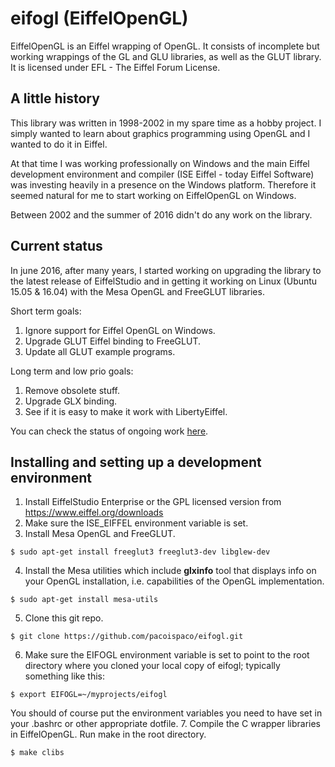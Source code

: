 eifogl (EiffelOpenGL)
=====================

EiffelOpenGL is an Eiffel wrapping of OpenGL. It consists of incomplete but working wrappings of the GL and GLU libraries, as well as the GLUT library. It is licensed under EFL - The Eiffel Forum License.

A little history
----------------

This library was written in 1998-2002 in my spare time as a hobby project. I simply wanted to learn about graphics programming using OpenGL and I wanted to do it in Eiffel.

At that time I was working professionally on Windows and the main Eiffel development environment and compiler (ISE Eiffel - today Eiffel Software) was investing heavily in a presence on the Windows platform. Therefore it seemed natural for me to start working on EiffelOpenGL on Windows.

Between 2002 and the summer of 2016 didn't do any work on the library.

Current status
--------------

In june 2016, after many years, I started working on upgrading the library to the latest release of EiffelStudio and in getting it working on Linux (Ubuntu 15.05 & 16.04) with the Mesa OpenGL and FreeGLUT libraries.

Short term goals:

 1. Ignore support for Eiffel OpenGL on Windows.
 2. Upgrade GLUT Eiffel binding to FreeGLUT.
 3. Update all GLUT example programs.

Long term and low prio goals:

 1. Remove obsolete stuff.
 2. Upgrade GLX binding.
 3. See if it is easy to make it work with LibertyEiffel.

You can check the status of ongoing work [here](https://github.com/pacoispaco/eifogl/blob/master/UPGRADE_NOTES_FREEGLUT.md).

Installing and setting up a development environment
---------------------------------------------------

 1. Install EiffelStudio Enterprise or the GPL licensed version from https://www.eiffel.org/downloads
 2. Make sure the ISE_EIFFEL environment variable is set.
 3. Install Mesa OpenGL and FreeGLUT.
```
$ sudo apt-get install freeglut3 freeglut3-dev libglew-dev
```
 4. Install the Mesa utilities which include **glxinfo** tool that displays info on your OpenGL installation, i.e. capabilities of the OpenGL implementation.
```
$ sudo apt-get install mesa-utils
```
 5. Clone this git repo.
```
$ git clone https://github.com/pacoispaco/eifogl.git
```
 6. Make sure the EIFOGL environment variable is set to point to the root directory where you cloned your local copy of eifogl; typically something like this:
```
$ export EIFOGL=~/myprojects/eifogl
```
You should of course put the environment variables you need to have set in your .bashrc or other appropriate dotfile.
 7. Compile the C wrapper libraries in EiffelOpenGL. Run make in the root directory.
```
$ make clibs
```
